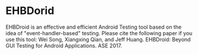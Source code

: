 # EHBDorid
EHBDroid is an effective and efficient Android Testing tool based on the idea of "event-handler-based" testing. Please cite the following paper if you use this tool:
Wei Song, Xiangxing Qian, and Jeff Huang. EHBDroid: Beyond GUI Testing for Android Applications. ASE 2017.

